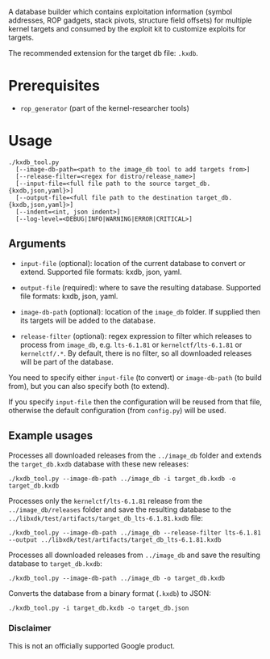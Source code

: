 A database builder which contains exploitation information (symbol addresses, ROP gadgets, stack pivots, structure field offsets) for multiple kernel targets and consumed by the exploit kit to customize exploits for targets.

The recommended extension for the target db file: `.kxdb`.

# Prerequisites

 * `rop_generator` (part of the kernel-researcher tools)

# Usage

```
./kxdb_tool.py
  [--image-db-path=<path to the image_db tool to add targets from>]
  [--release-filter=<regex for distro/release_name>]
  [--input-file=<full file path to the source target_db.{kxdb,json,yaml}>]
  [--output-file=<full file path to the destination target_db.{kxdb,json,yaml}>]
  [--indent=<int, json indent>]
  [--log-level=<DEBUG|INFO|WARNING|ERROR|CRITICAL>]
```

## Arguments

* `input-file` (optional): location of the current database to convert or extend. Supported file formats: kxdb, json, yaml.

* `output-file` (required): where to save the resulting database. Supported file formats: kxdb, json, yaml.

* `image-db-path` (optional): location of the `image_db` folder. If supplied then its targets will be added to the database.

* `release-filter` (optional): regex expression to filter which releases to process from `image_db`, e.g. `lts-6.1.81` or `kernelctf/lts-6.1.81` or `kernelctf/.*`. By default, there is no filter, so all downloaded releases will be part of the database.

You need to specify either `input-file` (to convert) or `image-db-path` (to build from), but you can also specify both (to extend).

If you specify `input-file` then the configuration will be reused from that file, otherwise the default configuration (from `config.py`) will be used.

## Example usages

Processes all downloaded releases from the `../image_db` folder and extends the `target_db.kxdb` database with these new releases:

    ./kxdb_tool.py --image-db-path ../image_db -i target_db.kxdb -o  target_db.kxdb

Processes only the `kernelctf/lts-6.1.81` release from the `../image_db/releases` folder and save the resulting database to the `../libxdk/test/artifacts/target_db_lts-6.1.81.kxdb` file:

    ./kxdb_tool.py --image-db-path ../image_db --release-filter lts-6.1.81 --output ../libxdk/test/artifacts/target_db_lts-6.1.81.kxdb


Processes all downloaded releases from `../image_db` and save the resulting database to `target_db.kxdb`:

    ./kxdb_tool.py --image-db-path ../image_db -o target_db.kxdb

Converts the database from a binary format (`.kxdb`) to JSON:

    ./kxdb_tool.py -i target_db.kxdb -o target_db.json

### Disclaimer

This is not an officially supported Google product.